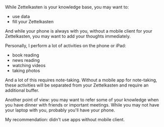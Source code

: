 While Zettelkasten is your knowledge base, you may want to:

- use data
- fill your Zettelkasten

And while your phone is always with you, without a mobile client for your Zettelkasten, you may want to add your thoughts immediately. 

Personally, I perform a lot of activities on the phone or iPad:

- book reading
- news reading
- watching videos
- taking photos

And a lot of this requires note-taking. Without a mobile app for note-taking, these activities will be separated from your Zettelkasten and require an additional buffer.

Another point of view: you may want to refer some of your knowledge when you have dinner with friends or important meetings. While you may not have your laptop with you, probably you'll have your phone. 

My recommendation: didn't use apps without mobile client. 